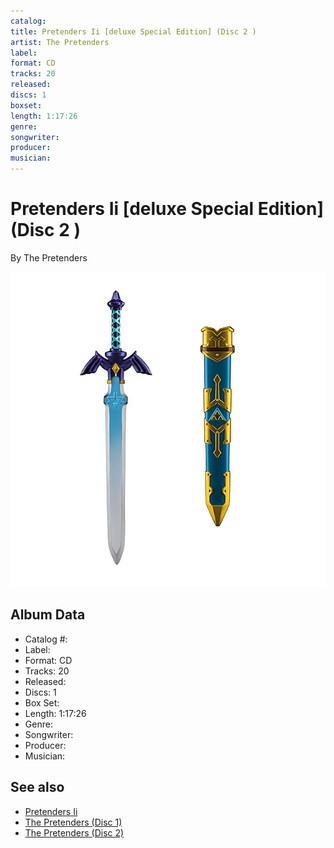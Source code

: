 ```yaml
---
catalog: 
title: Pretenders Ii [deluxe Special Edition] (Disc 2 )
artist: The Pretenders
label: 
format: CD
tracks: 20
released: 
discs: 1
boxset: 
length: 1:17:26
genre: 
songwriter: 
producer: 
musician: 
---
```


# Pretenders Ii [deluxe Special Edition] (Disc 2 )

By The Pretenders

![](../../assets/cdcovers/The_Pretenders-Pretenders_Ii_[deluxe_Special_Edition]_.png)

## Album Data

- Catalog #: 
- Label: 
- Format: CD
- Tracks: 20
- Released: 
- Discs: 1
- Box Set: 
- Length: 1:17:26
- Genre: 
- Songwriter: 
- Producer: 
- Musician: 


## See also

- [Pretenders Ii](Pretenders_Ii.md)
- [The Pretenders (Disc 1)](The_Pretenders_Disc_1.md)
- [The Pretenders (Disc 2)](The_Pretenders_Disc_2.md)
